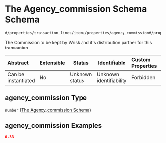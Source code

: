 # The Agency_commission Schema Schema

```txt
#/properties/transaction_lines/items/properties/agency_commission#/properties/transaction_lines/items/properties/agency_commission
```

The Commission to be kept by Wrisk and it's distribution partner for this transaction


| Abstract            | Extensible | Status         | Identifiable            | Custom Properties | Additional Properties | Access Restrictions | Defined In                                                                                          |
| :------------------ | ---------- | -------------- | ----------------------- | :---------------- | --------------------- | ------------------- | --------------------------------------------------------------------------------------------------- |
| Can be instantiated | No         | Unknown status | Unknown identifiability | Forbidden         | Allowed               | none                | [policy_transaction.schema.json\*](../../out/policy_transaction.schema.json "open original schema") |

## agency_commission Type

`number` ([The Agency_commission Schema](policy_transaction-properties-the-transaction_lines-schema-transaction-lines-properties-the-agency_commission-schema.md))

## agency_commission Examples

```json
0.33
```
